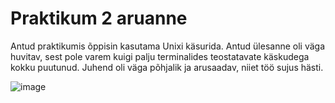 # Praktikum 2 aruanne

Antud praktikumis õppisin kasutama Unixi käsurida. Antud ülesanne oli väga huvitav, sest pole varem kuigi palju terminalides teostatavate käskudega kokku puutunud. Juhend oli väga põhjalik ja arusaadav, niiet töö sujus hästi.

![image](https://github.com/Marten221/opsys_Ojasaar/assets/144438767/51bcf19e-872d-4b5a-a416-6911ef86f49f)

